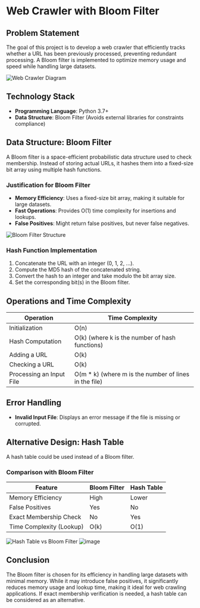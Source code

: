 # Web Crawler with Bloom Filter

## Problem Statement
The goal of this project is to develop a web crawler that efficiently tracks whether a URL has been previously processed, preventing redundant processing. A Bloom filter is implemented to optimize memory usage and speed while handling large datasets.

![Web Crawler Diagram](https://example.com/web_crawler_diagram.jpg)

## Technology Stack
- **Programming Language**: Python 3.7+
- **Data Structure**: Bloom Filter (Avoids external libraries for constraints compliance)

## Data Structure: Bloom Filter
A Bloom filter is a space-efficient probabilistic data structure used to check membership. Instead of storing actual URLs, it hashes them into a fixed-size bit array using multiple hash functions.

### Justification for Bloom Filter
- **Memory Efficiency**: Uses a fixed-size bit array, making it suitable for large datasets.
- **Fast Operations**: Provides O(1) time complexity for insertions and lookups.
- **False Positives**: Might return false positives, but never false negatives.

![Bloom Filter Structure](https://example.com/bloom_filter_structure.jpg)

### Hash Function Implementation
1. Concatenate the URL with an integer (0, 1, 2, ...).
2. Compute the MD5 hash of the concatenated string.
3. Convert the hash to an integer and take modulo the bit array size.
4. Set the corresponding bit(s) in the Bloom filter.

## Operations and Time Complexity
| Operation | Time Complexity |
|-----------|----------------|
| Initialization | O(n) |
| Hash Computation | O(k) (where k is the number of hash functions) |
| Adding a URL | O(k) |
| Checking a URL | O(k) |
| Processing an Input File | O(m \* k) (where m is the number of lines in the file) |

## Error Handling
- **Invalid Input File**: Displays an error message if the file is missing or corrupted.

## Alternative Design: Hash Table
A hash table could be used instead of a Bloom filter.

### Comparison with Bloom Filter
| Feature | Bloom Filter | Hash Table |
|---------|-------------|------------|
| Memory Efficiency | High | Lower |
| False Positives | Yes | No |
| Exact Membership Check | No | Yes |
| Time Complexity (Lookup) | O(k) | O(1) |

![Hash Table vs Bloom Filter](https://example.com/hash_table_vs_bloom_filter.jpg)
![image](https://github.com/user-attachments/assets/eed727c1-0b10-40dd-ba20-c28930c8e5c1)


## Conclusion
The Bloom filter is chosen for its efficiency in handling large datasets with minimal memory. While it may introduce false positives, it significantly reduces memory usage and lookup time, making it ideal for web crawling applications. If exact membership verification is needed, a hash table can be considered as an alternative.
